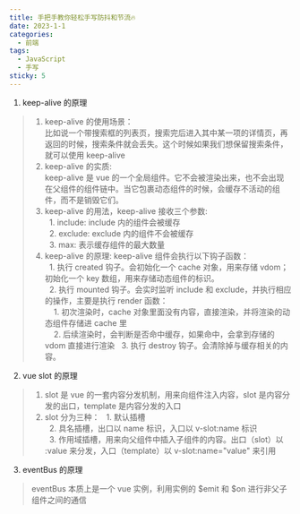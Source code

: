 ```yaml
---
title: 手把手教你轻松手写防抖和节流🔥
date: 2023-1-1
categories:
  - 前端
tags:
  - JavaScript
  - 手写
sticky: 5
---
```


1. keep-alive 的原理<br>
>1. keep-alive 的使用场景：<br>
>比如说一个带搜索框的列表页，搜索完后进入其中某一项的详情页，再返回的时候，搜索条件就会丢失。这个时候如果我们想保留搜索条件，就可以使用 keep-alive
>2. keep-alive 的实质:<br>
keep-alive 是 vue 的一个全局组件。它不会被渲染出来，也不会出现在父组件的组件链中。当它包裹动态组件的时候，会缓存不活动的组件，而不是销毁它们。
>3. keep-alive 的用法，keep-alive 接收三个参数:<br>
>&nbsp;&nbsp;1. include: include 内的组件会被缓存<br>
>&nbsp;&nbsp;2. exclude: exclude 内的组件不会被缓存<br>
>&nbsp;&nbsp;3. max: 表示缓存组件的最大数量<br>
>4. keep-alive 的原理:
>keep-alive 组件会执行以下钩子函数：<br>
>&nbsp;&nbsp;1. 执行 created 钩子。会初始化一个 cache 对象，用来存储 vdom；初始化一个 key 数组，用来存储动态组件的标识。<br>
>&nbsp;&nbsp;2. 执行 mounted 钩子。会实时监听 include 和 exclude，并执行相应的操作，主要是执行 render 函数：<br>
>&nbsp;&nbsp;&nbsp;&nbsp;1. 初次渲染时，cache 对象里面没有内容，直接渲染，并将渲染的动态组件存储进 cache 里<br>
>&nbsp;&nbsp;&nbsp;&nbsp;2. 后续渲染时，会判断是否命中缓存，如果命中，会拿到存储的 vdom 直接进行渲染
>&nbsp;&nbsp;3. 执行 destroy 钩子。会清除掉与缓存相关的内容。

2. vue slot 的原理
>1. slot 是 vue 的一套内容分发机制，用来向组件注入内容，slot 是内容分发的出口，template 是内容分发的入口
>2. slot 分为三种：
>&nbsp;&nbsp;1. 默认插槽<br>
>&nbsp;&nbsp;2. 具名插槽，出口以 name 标识，入口以 v-slot:name 标识<br>
>&nbsp;&nbsp;3. 作用域插槽，用来向父组件中插入子组件的内容。出口（slot）以 :value 来分发，入口（template）以 v-slot:name="value" 来引用

3. eventBus 的原理
>eventBus 本质上是一个 vue 实例，利用实例的 $emit 和 $on 进行非父子组件之间的通信
